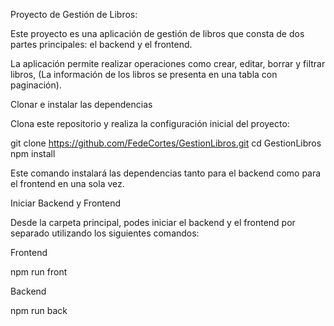 Proyecto de Gestión de Libros:

Este proyecto es una aplicación de gestión de libros que consta de dos partes principales: el backend y el frontend. 

La aplicación permite realizar operaciones como crear, editar, borrar y filtrar libros, (La información de los libros se presenta en una tabla con paginación).


Clonar e instalar las dependencias

Clona este repositorio y realiza la configuración inicial del proyecto:


  git clone https://github.com/FedeCortes/GestionLibros.git
  cd GestionLibros
  npm install

Este comando instalará las dependencias tanto para el backend como para el frontend en una sola vez.


Iniciar Backend y Frontend

Desde la carpeta principal, podes iniciar el backend y el frontend por separado utilizando los siguientes comandos:

Frontend 

  npm run front

Backend

  npm run back
